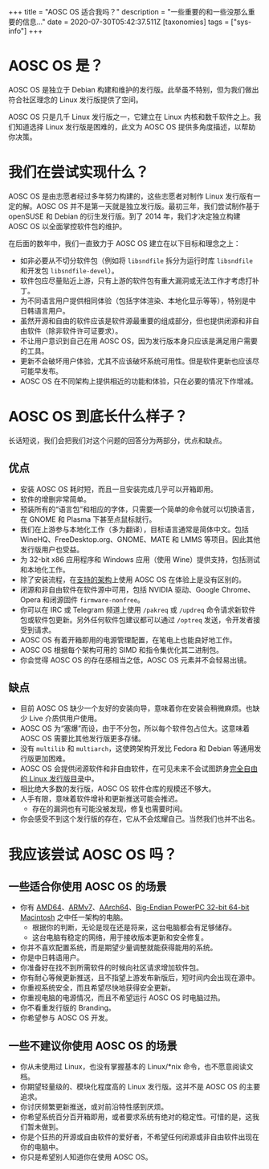 +++
title = "AOSC OS 适合我吗？"
description = "一些重要的和一些没那么重要的信息..."
date = 2020-07-30T05:42:37.511Z
[taxonomies]
tags = ["sys-info"]
+++

# AOSC OS 是？

AOSC OS 是独立于 Debian 构建和维护的发行版。此举虽不特别，但为我们做出符合社区理念的 Linux 发行版提供了空间。

AOSC OS 只是几千 Linux 发行版之一，它建立在 Linux 内核和数千软件之上。我们知道选择 Linux 发行版是困难的，此文为 AOSC OS 提供多角度描述，以帮助你决策。

# 我们在尝试实现什么？

AOSC OS 是由志愿者经过多年努力构建的，这些志愿者对制作 Linux 发行版有一定的解。AOSC OS 并不是第一天就是独立发行版。最初三年，我们尝试制作基于 openSUSE 和 Debian 的衍生发行版。到了 2014 年，我们才决定独立构建 AOSC OS 以全面掌控软件包的维护。 

在后面的数年中，我们一直致力于 AOSC OS 建立在以下目标和理念之上：

- 如非必要从不切分软件包（例如将 `libsndfile` 拆分为运行时库 `libsndfile` 和开发包 `libsndfile-devel`）。
- 软件包应尽量贴近上游，只有上游的软件包有重大漏洞或无法工作才考虑打补丁。
- 为不同语言用户提供相同体验（包括字体渲染、本地化显示等等），特别是中日韩语言用户。
- 虽然开源和自由的软件应该是软件源最重要的组成部分，但也提供闭源和非自由软件（除非软件许可证要求）。
- 不让用户意识到自己在用 AOSC OS，因为发行版本身只应该是满足用户需要的工具。
- 更新不会破坏用户体验，尤其不应该破坏系统可用性。但是软件更新也应该尽可能早发布。
- AOSC OS 在不同架构上提供相近的功能和体验，只在必要的情况下作增减。

# AOSC OS 到底长什么样子？

长话短说，我们会把我们对这个问题的回答分为两部分，优点和缺点。

## 优点

- 安装 AOSC OS 耗时短，而且一旦安装完成几乎可以开箱即用。
- 软件的增删非常简单。
- 预装所有的“语言包”和相应的字体，只需要一个简单的命令就可以切换语言，在 GNOME 和 Plasma 下甚至点鼠标就行。
- 我们在上游参与本地化工作（多为翻译），目标语言通常是简体中文。包括 WineHQ、FreeDesktop.org、GNOME、MATE 和 LMMS 等项目。因此其他发行版用户也受益。
- 为 32-bit x86 应用程序和 Windows 应用（使用 Wine）提供支持，包括测试和本地化工作。
- 除了安装流程，在[支持的架构](@/aosc-os/information/arch-specs.md)上使用 AOSC OS 在体验上是没有区别的。
- 闭源和非自由软件在软件源中可用，包括 NVIDIA 驱动、Google Chrome、Opera 和闭源固件 `firmware-nonfree`。
- 你可以在 IRC 或 Telegram 频道上使用 `/pakreq` 或 `/updreq` 命令请求新软件包或软件包更新。另外任何软件包建议都可以通过 `/optreq` 发送，令开发者接受到请求。
- AOSC OS 有着开箱即用的电源管理配置，在笔电上也能良好地工作。
- AOSC OS 根据每个架构可用的 SIMD 和指令集优化其二进制包。
- 你会觉得 AOSC OS 的存在感相当之低，AOSC OS 元素并不会轻易出镜。

## 缺点

- 目前 AOSC OS 缺少一个友好的安装向导，意味着你在安装会稍微麻烦。也缺少 Live 介质供用户使用。
- AOSC OS 为“塞爆”而设，由于不分包，所以每个软件包占位大。这意味着 AOSC OS 需要比其他发行版更多存储。
- 没有 `multilib` 和 `multiarch`，这使跨架构开发比 Fedora 和 Debian 等通用发行版更加困难。
- AOSC OS 会提供闭源软件和非自由软件，在可见未来不会试图跻身[完全自由的 Linux 发行版目录](https://www.gnu.org/distros/free-distros.en.html)中。
- 相比绝大多数的发行版，AOSC OS 软件仓库的规模还不够大。
- 人手有限，意味着软件增补和更新推送可能会推迟。
  - 存在的漏洞也有可能没被发现，修复也需要时间。
- 你会感受不到这个发行版的存在，它从不会炫耀自己。当然我们也并不出名。

# 我应该尝试 AOSC OS 吗？

## 一些适合你使用 AOSC OS 的场景

- 你有 [AMD64](@/aosc-os/installation/amd64-notes-sysreq.md)、[ARMv7](@/aosc-os/installation/arm-notes-sysreq.md)、[AArch64](@/aosc-os/installation/arm-notes-sysreq.md)、[Big-Endian PowerPC 32-bit 64-bit Macintosh](@/aosc-os/installation/powermac-notes-sysreq.md) 之中任一架构的电脑。
  - 根据你的判断，无论是现在还是将来，这台电脑都会有足够储存。
  - 这台电脑有稳定的网络，用于接收版本更新和安全修复。
- 你并不喜欢配置系统，而是期望少量调整就能获得能用的系统。
- 你是中日韩语用户。
- 你准备好在找不到所需软件的时候向社区请求增加软件包。
- 你有耐心等候更新推送，且不指望上游发布新版后，短时间内会出现在源中。
- 你重视系统安全，而且希望尽快地获得安全更新。
- 你重视电脑的电源情况，而且不希望运行 AOSC OS 时电脑过热。
- 你不看重发行版的 Branding。
- 你希望参与 AOSC OS 开发。

## 一些不建议你使用 AOSC OS 的场景

- 你从未使用过 Linux，也没有掌握基本的 Linux/\*nix 命令，也不愿意阅读文档。
- 你期望轻量级的、模块化程度高的 Linux 发行版。这并不是 AOSC OS 的主要追求。
- 你讨厌频繁更新推送，或对前沿特性感到厌烦。
- 你希望系统百分百开箱即用，或者要求系统有绝对的稳定性。可惜的是，这我们暂未做到。
- 你是个狂热的开源或自由软件的爱好者，不希望任何闭源或非自由软件出现在你的电脑中。
- 你只是希望别人知道你在使用 AOSC OS。
